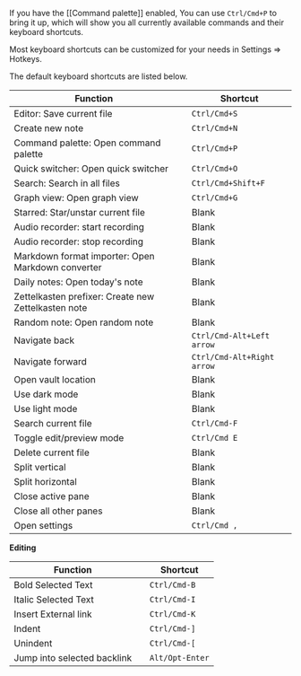 If you have the [[Command palette]] enabled, You can use `Ctrl/Cmd+P` to bring it up, which will show you all currently available commands and their keyboard shortcuts.

Most keyboard shortcuts can be customized for your needs in Settings => Hotkeys. 

The default keyboard shortcuts are listed below. 

Function                                            |   | Shortcut
----------------------------------------------------| - |---------------------------
Editor: Save current file                           |   | `Ctrl/Cmd+S`
Create new note                                     |   | `Ctrl/Cmd+N`
Command palette: Open command palette               |   | `Ctrl/Cmd+P`
Quick switcher: Open quick switcher                 |   | `Ctrl/Cmd+O`
Search: Search in all files                         |   | `Ctrl/Cmd+Shift+F`
Graph view: Open graph view                         |   | `Ctrl/Cmd+G`
Starred: Star/unstar current file                   |   | Blank
Audio recorder: start recording                     |   | Blank
Audio recorder: stop recording                      |   | Blank
Markdown format importer: Open Markdown converter   |   | Blank
Daily notes: Open today's note                      |   | Blank
Zettelkasten prefixer: Create new Zettelkasten note |   | Blank
Random note: Open random note                       |   | Blank
Navigate back                                       |   | `Ctrl/Cmd-Alt+Left arrow`
Navigate forward                                    |   | `Ctrl/Cmd-Alt+Right arrow`
Open vault location                                 |   | Blank
Use dark mode                                       |   | Blank
Use light mode                                      |   | Blank
Search current file                                 |   | `Ctrl/Cmd-F`
Toggle edit/preview mode                            |   | `Ctrl/Cmd E`
Delete current file                                 |   | Blank
Split vertical                                      |   | Blank
Split horizontal                                    |   | Blank
Close active pane                                   |   | Blank
Close all other panes                               |   | Blank
Open settings                                       |   | `Ctrl/Cmd ,`

**Editing**

Function                    |   | Shortcut
----------------------------| - |----------------
Bold Selected Text          |   | `Ctrl/Cmd-B`
Italic Selected Text        |   | `Ctrl/Cmd-I`
Insert External link        |   | `Ctrl/Cmd-K`
Indent                      |   | `Ctrl/Cmd-]`
Unindent                    |   | `Ctrl/Cmd-[`
Jump into selected backlink |   | `Alt/Opt-Enter`
